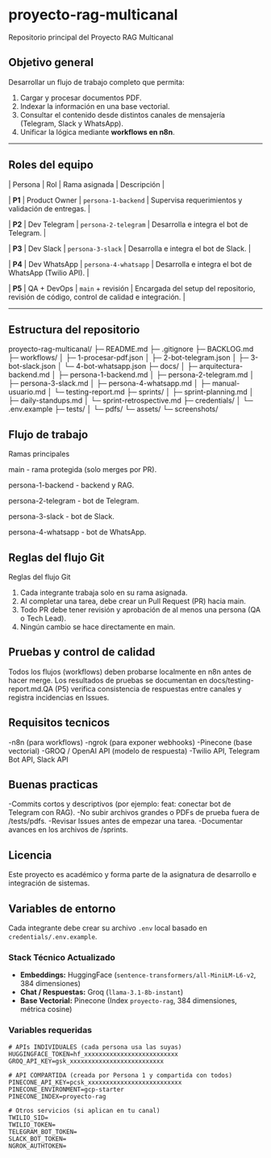 # proyecto-rag-multicanal
Repositorio principal del Proyecto RAG Multicanal

##  Objetivo general

Desarrollar un flujo de trabajo completo que permita:
1. Cargar y procesar documentos PDF.
2. Indexar la información en una base vectorial.
3. Consultar el contenido desde distintos canales de mensajería (Telegram, Slack y WhatsApp).
4. Unificar la lógica mediante **workflows en n8n**.


---

## Roles del equipo

| Persona | Rol | Rama asignada | Descripción |

| **P1** | Product Owner | `persona-1-backend` | Supervisa requerimientos y validación de entregas. |

| **P2** | Dev Telegram | `persona-2-telegram` | Desarrolla e integra el bot de Telegram. |

| **P3** | Dev Slack | `persona-3-slack` | Desarrolla e integra el bot de Slack. |

| **P4** | Dev WhatsApp | `persona-4-whatsapp` | Desarrolla e integra el bot de WhatsApp (Twilio API). |

| **P5** | QA + DevOps | `main` + revisión | Encargada del setup del repositorio, revisión de código, control de calidad e integración. |

---

##  Estructura del repositorio

proyecto-rag-multicanal/
├─ README.md
├─ .gitignore
├─ BACKLOG.md
├─ workflows/
│ ├─ 1-procesar-pdf.json
│ ├─ 2-bot-telegram.json
│ ├─ 3-bot-slack.json
│ └─ 4-bot-whatsapp.json
├─ docs/
│ ├─ arquitectura-backend.md
│ ├─ persona-1-backend.md
│ ├─ persona-2-telegram.md
│ ├─ persona-3-slack.md
│ ├─ persona-4-whatsapp.md
│ ├─ manual-usuario.md
│ └─ testing-report.md
├─ sprints/
│ ├─ sprint-planning.md
│ ├─ daily-standups.md
│ └─ sprint-retrospective.md
├─ credentials/
│ └─ .env.example
├─ tests/
│ └─ pdfs/
└─ assets/
└─ screenshots/

##  Flujo de trabajo

Ramas principales

main - rama protegida (solo merges por PR).

persona-1-backend - backend y RAG.

persona-2-telegram - bot de Telegram.

persona-3-slack - bot de Slack.

persona-4-whatsapp - bot de WhatsApp.

## Reglas del flujo Git
Reglas del flujo Git

1. Cada integrante trabaja solo en su rama asignada.
2. Al completar una tarea, debe crear un Pull Request (PR) hacia main.
3. Todo PR debe tener revisión y aprobación de al menos una persona (QA o Tech Lead).
4. Ningún cambio se hace directamente en main.


## Pruebas y control de calidad

Todos los flujos (workflows) deben probarse localmente en n8n antes de hacer merge. Los resultados de pruebas se documentan en docs/testing-report.md.QA (P5) verifica consistencia de respuestas entre canales y registra incidencias en Issues.

## Requisitos tecnicos

-n8n (para workflows)
-ngrok (para exponer webhooks)
-Pinecone (base vectorial)
-GROQ / OpenAI API (modelo de respuesta)
-Twilio API, Telegram Bot API, Slack API

## Buenas practicas

-Commits cortos y descriptivos (por ejemplo: feat: conectar bot de Telegram con RAG).
-No subir archivos grandes o PDFs de prueba fuera de /tests/pdfs.
-Revisar Issues antes de empezar una tarea.
-Documentar avances en los archivos de /sprints.

## Licencia

Este proyecto es académico y forma parte de la asignatura de desarrollo e integración de sistemas.

## Variables de entorno

Cada integrante debe crear su archivo `.env` local basado en `credentials/.env.example`.

### Stack Técnico Actualizado 
- **Embeddings:** HuggingFace (`sentence-transformers/all-MiniLM-L6-v2`, 384 dimensiones)
- **Chat / Respuestas:** Groq (`llama-3.1-8b-instant`)
- **Base Vectorial:** Pinecone (Index `proyecto-rag`, 384 dimensiones, métrica cosine)

### Variables requeridas

```env
# APIs INDIVIDUALES (cada persona usa las suyas)
HUGGINGFACE_TOKEN=hf_xxxxxxxxxxxxxxxxxxxxxxxxxx
GROQ_API_KEY=gsk_xxxxxxxxxxxxxxxxxxxxxxxxxx

# API COMPARTIDA (creada por Persona 1 y compartida con todos)
PINECONE_API_KEY=pcsk_xxxxxxxxxxxxxxxxxxxxxxxxxx
PINECONE_ENVIRONMENT=gcp-starter
PINECONE_INDEX=proyecto-rag

# Otros servicios (si aplican en tu canal)
TWILIO_SID=
TWILIO_TOKEN=
TELEGRAM_BOT_TOKEN=
SLACK_BOT_TOKEN=
NGROK_AUTHTOKEN=




